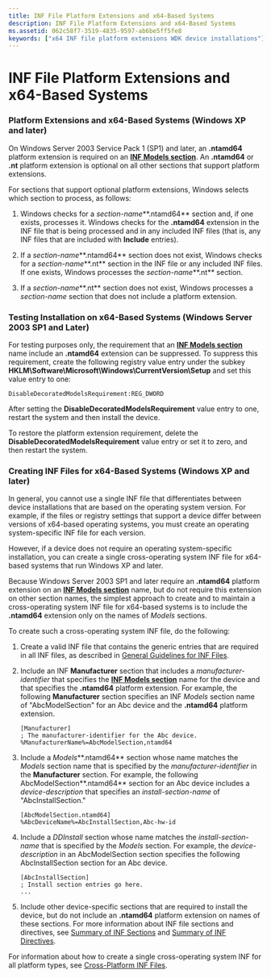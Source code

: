 ```yaml
---
title: INF File Platform Extensions and x64-Based Systems
description: INF File Platform Extensions and x64-Based Systems
ms.assetid: 062c58f7-3519-4835-9597-ab6be5ff5fe8
keywords: ["x64 INF file platform extensions WDK device installations"]
---
```


# INF File Platform Extensions and x64-Based Systems


### <a href="" id="platform-extensions-and-x64-based-systems--windows-xp-and-later-"></a> Platform Extensions and x64-Based Systems (Windows XP and later)

On Windows Server 2003 Service Pack 1 (SP1) and later, an **.ntamd64** platform extension is required on an [**INF Models section**](inf-models-section.md). An **.ntamd64** or **.nt** platform extension is optional on all other sections that support platform extensions.

For sections that support optional platform extensions, Windows selects which section to process, as follows:

1.  Windows checks for a *section-name***.ntamd64** section and, if one exists, processes it. Windows checks for the **.ntamd64** extension in the INF file that is being processed and in any included INF files (that is, any INF files that are included with **Include** entries).

2.  If a *section-name***.ntamd64** section does not exist, Windows checks for a *section-name***.nt** section in the INF file or any included INF files. If one exists, Windows processes the *section-name***.nt** section.

3.  If a *section-name***.nt** section does not exist, Windows processes a *section-name* section that does not include a platform extension.

### <a href="" id="testing-installation-on-x64-based-systems--windows-server-2003-sp1-and"></a> Testing Installation on x64-Based Systems (Windows Server 2003 SP1 and Later)

For testing purposes only, the requirement that an [**INF Models section**](inf-models-section.md) name include an **.ntamd64** extension can be suppressed. To suppress this requirement, create the following registry value entry under the subkey **HKLM\\Software\\Microsoft\\Windows\\CurrentVersion\\Setup** and set this value entry to one:

```
DisableDecoratedModelsRequirement:REG_DWORD
```

After setting the **DisableDecoratedModelsRequirement** value entry to one, restart the system and then install the device.

To restore the platform extension requirement, delete the **DisableDecoratedModelsRequirement** value entry or set it to zero, and then restart the system.

### <a href="" id="creating-inf-files-for-x64-based-systems--windows-xp-and-later-"></a> Creating INF Files for x64-Based Systems (Windows XP and later)

In general, you cannot use a single INF file that differentiates between device installations that are based on the operating system version. For example, if the files or registry settings that support a device differ between versions of x64-based operating systems, you must create an operating system-specific INF file for each version.

However, if a device does not require an operating system-specific installation, you can create a single cross-operating system INF file for x64-based systems that run Windows XP and later.

Because Windows Server 2003 SP1 and later require an **.ntamd64** platform extension on an [**INF Models section**](inf-models-section.md) name, but do not require this extension on other section names, the simplest approach to create and to maintain a cross-operating system INF file for x64-based systems is to include the **.ntamd64** extension only on the names of *Models* sections.

To create such a cross-operating system INF file, do the following:

1.  Create a valid INF file that contains the generic entries that are required in all INF files, as described in [General Guidelines for INF Files](general-guidelines-for-inf-files.md).

2.  Include an INF **Manufacturer** section that includes a *manufacturer-identifier* that specifies the [**INF Models section**](inf-models-section.md) name for the device and that specifies the **.ntamd64** platform extension. For example, the following **Manufacturer** section specifies an INF *Models* section name of "AbcModelSection" for an Abc device and the **.ntamd64** platform extension.

    ```
    [Manufacturer]
    ; The manufacturer-identifier for the Abc device.
    %ManufacturerName%=AbcModelSection,ntamd64
    ```

3.  Include a *Models***.ntamd64** section whose name matches the *Models* section name that is specified by the *manufacturer-identifier* in the **Manufacturer** section. For example, the following AbcModelSection**.ntamd64** section for an Abc device includes a *device-description* that specifies an *install-section-name* of "AbcInstallSection."

    ```
    [AbcModelSection.ntamd64]
    %AbcDeviceName%=AbcInstallSection,Abc-hw-id
    ```

4.  Include a *DDInstall* section whose name matches the *install-section-name* that is specified by the *Models* section. For example, the *device-description* in an AbcModelSection section specifies the following AbcInstallSection section for an Abc device.

    ```
    [AbcInstallSection]
    ; Install section entries go here.
    ...
    ```

5.  Include other device-specific sections that are required to install the device, but do not include an **.ntamd64** platform extension on names of these sections. For more information about INF file sections and directives, see [Summary of INF Sections](summary-of-inf-sections.md) and [Summary of INF Directives](summary-of-inf-directives.md).

For information about how to create a single cross-operating system INF for all platform types, see [Cross-Platform INF Files](cross-platform-inf-files.md).

 

 





